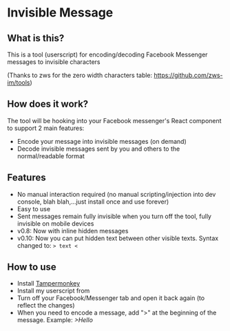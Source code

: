 ﻿# Invisible Message
 

 
 ## What is this?
This is a tool (userscript) for encoding/decoding Facebook Messenger messages to invisible characters

(Thanks to zws for the zero width characters table: https://github.com/zws-im/tools)

## How does it work?
The tool will be hooking into your Facebook messenger's React component to support 2 main features:
- Encode your message into invisible messages (on demand)
- Decode invisible messages sent by you and others to the normal/readable format

## Features
- No manual interaction required (no manual scripting/injection into dev console, blah blah,...just install once and use forever)
- Easy to use
- Sent messages remain fully invisible when you turn off the tool, fully invisible on mobile devices
- v0.8: Now with inline hidden messages
- v0.10: Now you can put hidden text between other visible texts. Syntax changed to: `> text <`

## How to use
- Install [Tampermonkey](https://chrome.google.com/webstore/detail/tampermonkey/dhdgffkkebhmkfjojejmpbldmpobfkfo)
- Install my userscript from <!--[here](https://github.com/t-rekttt/invisible_message/raw/hidden-between-text/invisibleMessage.user.js)-->
- Turn off your Facebook/Messenger tab and open it back again (to reflect the changes)
- When you need to encode a message, add ">" at the beginning of the message. Example: *>Hello*
